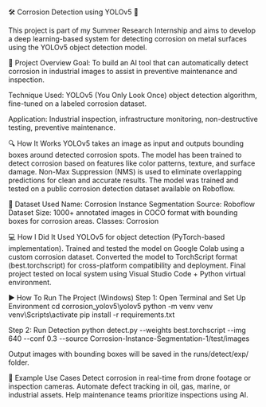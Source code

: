 🛠️ Corrosion Detection using YOLOv5 🚧

This project is part of my Summer Research Internship and aims to develop a deep learning-based system for detecting corrosion on metal surfaces using the YOLOv5 object detection model.

🚀 Project Overview
Goal:
To build an AI tool that can automatically detect corrosion in industrial images to assist in preventive maintenance and inspection.

Technique Used:
YOLOv5 (You Only Look Once) object detection algorithm, fine-tuned on a labeled corrosion dataset.

Application:
Industrial inspection, infrastructure monitoring, non-destructive testing, preventive maintenance.

🔍 How It Works
YOLOv5 takes an image as input and outputs bounding boxes around detected corrosion spots.
The model has been trained to detect corrosion based on features like color patterns, texture, and surface damage.
Non-Max Suppression (NMS) is used to eliminate overlapping predictions for clean and accurate results.
The model was trained and tested on a public corrosion detection dataset available on Roboflow.

💾 Dataset Used
Name: Corrosion Instance Segmentation
Source: Roboflow Dataset
Size: 1000+ annotated images in COCO format with bounding boxes for corrosion areas.
Classes: Corrosion

💻 How I Did It
Used YOLOv5 for object detection (PyTorch-based implementation).
Trained and tested the model on Google Colab using a custom corrosion dataset.
Converted the model to TorchScript format (best.torchscript) for cross-platform compatibility and deployment.
Final project tested on local system using Visual Studio Code + Python virtual environment.

▶️ How To Run The Project (Windows)
Step 1: Open Terminal and Set Up Environment
cd corrosion_yolov5\yolov5
python -m venv venv
venv\Scripts\activate
pip install -r requirements.txt

Step 2: Run Detection
python detect.py --weights best.torchscript --img 640 --conf 0.3 --source Corrosion-Instance-Segmentation-1/test/images

Output images with bounding boxes will be saved in the runs/detect/exp/ folder.

📸 Example Use Cases
Detect corrosion in real-time from drone footage or inspection cameras.
Automate defect tracking in oil, gas, marine, or industrial assets.
Help maintenance teams prioritize inspections using AI.